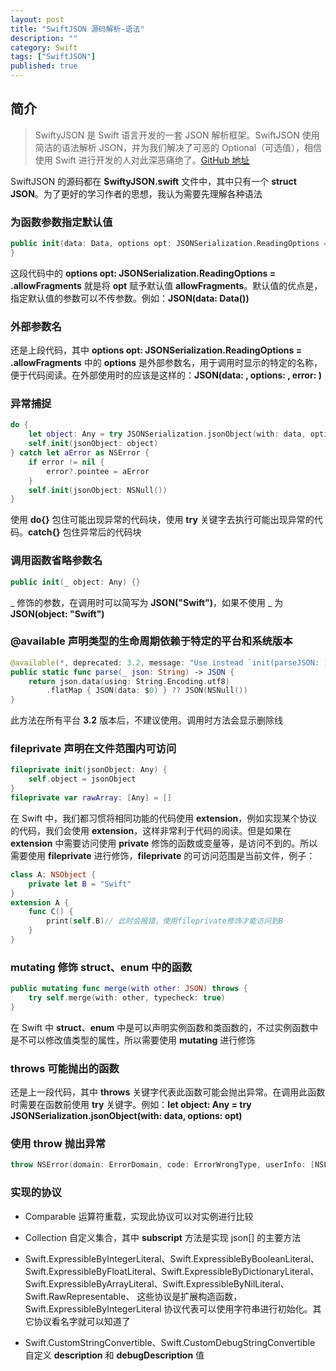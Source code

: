 ```yaml
---
layout: post
title: "SwiftJSON 源码解析-语法"
description: ""
category: Swift
tags: ["SwiftJSON"]
published: true
---
```


## 简介

> SwiftyJSON 是 Swift 语言开发的一套 JSON 解析框架。SwiftJSON 使用简洁的语法解析 JSON，并为我们解决了可恶的 Optional（可选值），相信使用 Swift 进行开发的人对此深恶痛绝了。[GitHub 地址](https://github.com/SwiftyJSON/SwiftyJSON)

SwiftJSON 的源码都在 **SwiftyJSON.swift** 文件中，其中只有一个 **struct** **JSON**。为了更好的学习作者的思想，我认为需要先理解各种语法

### 为函数参数指定默认值

```swift
public init(data: Data, options opt: JSONSerialization.ReadingOptions = .allowFragments, error: NSErrorPointer = nil) {
}
```

这段代码中的 **options opt: JSONSerialization.ReadingOptions = .allowFragments** 就是将 **opt** 赋予默认值 **allowFragments**。默认值的优点是，指定默认值的参数可以不传参数。例如：**JSON(data: Data())**

### 外部参数名

还是上段代码，其中 **options opt: JSONSerialization.ReadingOptions = .allowFragments** 中的 **options** 是外部参数名，用于调用时显示的特定的名称，便于代码阅读。在外部使用时的应该是这样的：**JSON(data: , options: , error: )**

### 异常捕捉

```swift
do {
    let object: Any = try JSONSerialization.jsonObject(with: data, options: opt)
    self.init(jsonObject: object)
} catch let aError as NSError {
    if error != nil {
        error?.pointee = aError
    }
    self.init(jsonObject: NSNull())
}
```

使用 **do{}** 包住可能出现异常的代码块，使用 **try** 关键字去执行可能出现异常的代码。**catch{}** 包住异常后的代码块

### 调用函数省略参数名

```swift
public init(_ object: Any) {}
```

_ 修饰的参数，在调用时可以简写为 **JSON("Swift")**，如果不使用 _ 为 **JSON(object: "Swift")**

### **@available** 声明类型的生命周期依赖于特定的平台和系统版本

```swift
@available(*, deprecated: 3.2, message: "Use instead `init(parseJSON: )`")
public static func parse(_ json: String) -> JSON {
    return json.data(using: String.Encoding.utf8)
        .flatMap { JSON(data: $0) } ?? JSON(NSNull())
}
```

此方法在所有平台 **3.2** 版本后，不建议使用。调用时方法会显示删除线

### **fileprivate** 声明在文件范围内可访问

```swift
fileprivate init(jsonObject: Any) {
    self.object = jsonObject
}
fileprivate var rawArray: [Any] = []
```

在 Swift 中，我们都习惯将相同功能的代码使用 **extension**，例如实现某个协议的代码，我们会使用 **extension**，这样非常利于代码的阅读。但是如果在 **extension** 中需要访问使用 **private** 修饰的函数或变量等，是访问不到的。所以需要使用 **fileprivate** 进行修饰，**fileprivate** 的可访问范围是当前文件，例子：

```swift
class A: NSObject {
    private let B = "Swift"
}
extension A {
    func C() {
        print(self.B)// 此时会报错，使用fileprivate修饰才能访问到B
    }
}
```

### **mutating** 修饰 **struct**、**enum** 中的函数

```swift
public mutating func merge(with other: JSON) throws {
    try self.merge(with: other, typecheck: true)
}
```

在 Swift 中 **struct**、**enum** 中是可以声明实例函数和类函数的，不过实例函数中是不可以修改值类型的属性，所以需要使用 **mutating** 进行修饰

### **throws** 可能抛出的函数

还是上一段代码，其中 **throws** 关键字代表此函数可能会抛出异常。在调用此函数时需要在函数前使用 **try** 关键字。例如：**let object: Any = try JSONSerialization.jsonObject(with: data, options: opt)**

### 使用 **throw** 抛出异常

```swift
throw NSError(domain: ErrorDomain, code: ErrorWrongType, userInfo: [NSLocalizedDescriptionKey: "Couldn't merge, because the JSONs differ in type on top level."])
```

### 实现的协议

* Comparable 运算符重载，实现此协议可以对实例进行比较

* Collection 自定义集合，其中 **subscript** 方法是实现 json[] 的主要方法

* Swift.ExpressibleByIntegerLiteral、Swift.ExpressibleByBooleanLiteral、Swift.ExpressibleByFloatLiteral、Swift.ExpressibleByDictionaryLiteral、Swift.ExpressibleByArrayLiteral、Swift.ExpressibleByNilLiteral、Swift.RawRepresentable、
这些协议是扩展构造函数，Swift.ExpressibleByIntegerLiteral 协议代表可以使用字符串进行初始化。其它协议看名字就可以知道了

* Swift.CustomStringConvertible、Swift.CustomDebugStringConvertible 自定义 **description** 和 **debugDescription** 值